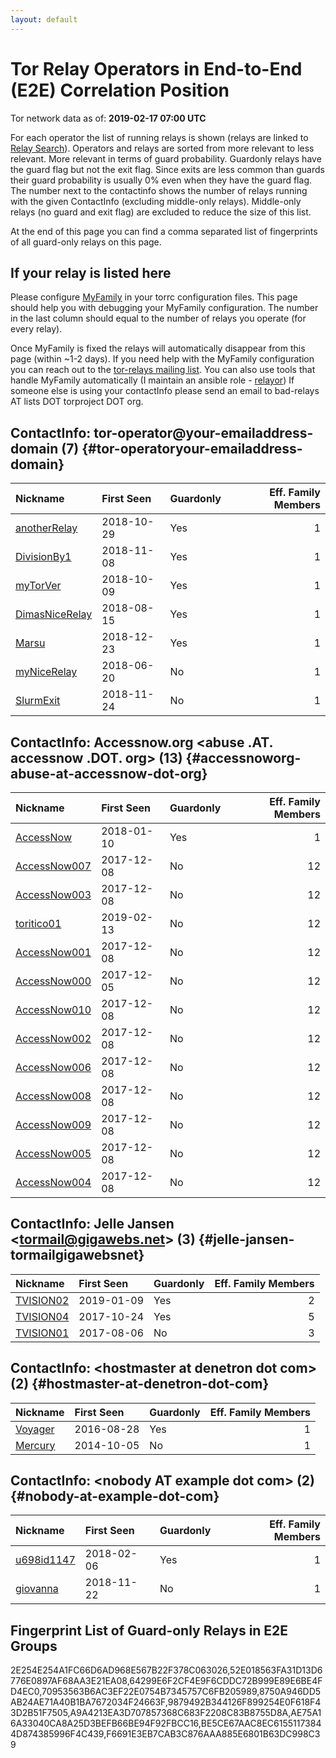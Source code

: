 ```yaml
---
layout: default
---
```



# Tor Relay Operators in End-to-End (E2E) Correlation Position

Tor network data as of: **2019-02-17 07:00 UTC**

For each operator the list of running relays is shown (relays are linked to [Relay Search](https://metrics.torproject.org/rs.html)).
Operators and relays are sorted from more relevant to less relevant. More relevant in terms of guard probability.
Guardonly relays have the guard flag but not the exit flag.
Since exits are less common than guards their guard probability is usually 0% even when they have the guard flag.
The number next to the contactinfo shows the number of relays running with the given ContactInfo (excluding middle-only relays).
Middle-only relays (no guard and exit flag) are excluded to reduce the size of this list.

At the end of this page you can find a comma separated list of fingerprints of all guard-only relays on this page.

## If your relay is listed here
Please configure [MyFamily](https://www.torproject.org/docs/tor-manual.html.en#MyFamily) in your torrc configuration files.
This page should help you with debugging your MyFamily configuration. The number in the last column should equal to the number of
relays you operate (for every relay).

Once MyFamily is fixed the relays will automatically disappear from this page (within ~1-2 days).
If you need help with the MyFamily configuration you can reach out to the
[tor-relays mailing list](https://lists.torproject.org/cgi-bin/mailman/listinfo/tor-relays).
You can also use tools that handle MyFamily automatically (I maintain an ansible role - 
[relayor](https://medium.com/@nusenu/deploying-tor-relays-with-ansible-6612593fa34d))
If someone else is using your contactInfo please send an email to bad-relays AT lists DOT torproject DOT org.


## ContactInfo: tor-operator@your-emailaddress-domain (7) {#tor-operatoryour-emailaddress-domain}

| Nickname                                                                                                  | First Seen   | Guardonly   |   Eff. Family Members |
|:----------------------------------------------------------------------------------------------------------|:-------------|:------------|----------------------:|
| [anotherRelay](https://metrics.torproject.org/rs.html#details/F6691E3EB7CAB3C876AAA885E6801B63DC998C39)   | 2018-10-29   | Yes         |                     1 |
| [DivisionBy1](https://metrics.torproject.org/rs.html#details/9879492B344126F899254E0F618F43D2B51F7505)    | 2018-11-08   | Yes         |                     1 |
| [myTorVer](https://metrics.torproject.org/rs.html#details/70953563B6AC3EF22E0754B7345757C6FB205989)       | 2018-10-09   | Yes         |                     1 |
| [DimasNiceRelay](https://metrics.torproject.org/rs.html#details/BE5CE67AAC8EC61551173844D874385996F4C439) | 2018-08-15   | Yes         |                     1 |
| [Marsu](https://metrics.torproject.org/rs.html#details/8750A946DD5AB24AE71A40B1BA7672034F24663F)          | 2018-12-23   | Yes         |                     1 |
| [myNiceRelay](https://metrics.torproject.org/rs.html#details/9FC15C742C2E95A34F104CB5A0826C6659CFF2B7)    | 2018-06-20   | No          |                     1 |
| [SlurmExit](https://metrics.torproject.org/rs.html#details/C0BFC0A0341BD0293F093DEC6966B99038A31B79)      | 2018-11-24   | No          |                     1 |

## ContactInfo: Accessnow.org &lt;abuse .AT. accessnow .DOT. org&gt; (13) {#accessnoworg-abuse-at-accessnow-dot-org}

| Nickname                                                                                                | First Seen   | Guardonly   |   Eff. Family Members |
|:--------------------------------------------------------------------------------------------------------|:-------------|:------------|----------------------:|
| [AccessNow](https://metrics.torproject.org/rs.html#details/64299E6F2CF4E9F6CDDC72B999E89E6BE4FD4EC0)    | 2018-01-10   | Yes         |                     1 |
| [AccessNow007](https://metrics.torproject.org/rs.html#details/0516085D6CAC40ED4CDCEFDFC5CCF6B00DE61DED) | 2017-12-08   | No          |                    12 |
| [AccessNow003](https://metrics.torproject.org/rs.html#details/2DFDEA5DD415B95594BFB12D59FE841167F94B5F) | 2017-12-08   | No          |                    12 |
| [toritico01](https://metrics.torproject.org/rs.html#details/3A4D13F52A4C9A13AD60D94615D4C0B2F5F69E3C)   | 2019-02-13   | No          |                    12 |
| [AccessNow001](https://metrics.torproject.org/rs.html#details/3C5915348D731505C48112F4F03235FDE7B8C837) | 2017-12-08   | No          |                    12 |
| [AccessNow000](https://metrics.torproject.org/rs.html#details/4273E6D162ED2717A1CF4207A254004CD3F5307B) | 2017-12-05   | No          |                    12 |
| [AccessNow010](https://metrics.torproject.org/rs.html#details/46F90EF3A3628C134DBB4654D0E4FF7EB914B690) | 2017-12-08   | No          |                    12 |
| [AccessNow002](https://metrics.torproject.org/rs.html#details/6290A2D08E5EB89C809223C5C7BF52597690751D) | 2017-12-08   | No          |                    12 |
| [AccessNow006](https://metrics.torproject.org/rs.html#details/65E6EB676633328ADE3BD3168A59134CDDD21E19) | 2017-12-08   | No          |                    12 |
| [AccessNow008](https://metrics.torproject.org/rs.html#details/7E006A46A222CE42F84B4A175698B3B593A7B3B7) | 2017-12-08   | No          |                    12 |
| [AccessNow009](https://metrics.torproject.org/rs.html#details/8D093C9C2B42BC224A5319A660A6CF5EDEFE839F) | 2017-12-08   | No          |                    12 |
| [AccessNow005](https://metrics.torproject.org/rs.html#details/B0DD527BE01842D46030265FBD9928217A709F28) | 2017-12-08   | No          |                    12 |
| [AccessNow004](https://metrics.torproject.org/rs.html#details/D255268BACBB4562554CF20147731BDA0D8C452B) | 2017-12-08   | No          |                    12 |

## ContactInfo: Jelle Jansen &lt;tormail@gigawebs.net&gt; (3) {#jelle-jansen-tormailgigawebsnet}

| Nickname                                                                                             | First Seen   | Guardonly   |   Eff. Family Members |
|:-----------------------------------------------------------------------------------------------------|:-------------|:------------|----------------------:|
| [TVISION02](https://metrics.torproject.org/rs.html#details/52E018563FA31D13D6776E0897AF68AA3E21EA08) | 2019-01-09   | Yes         |                     2 |
| [TVISION04](https://metrics.torproject.org/rs.html#details/2E254E254A1FC66D6AD968E567B22F378C063026) | 2017-10-24   | Yes         |                     5 |
| [TVISION01](https://metrics.torproject.org/rs.html#details/8DAF2CAF4BFB0DD56B51955A17599A9FB0E933D3) | 2017-08-06   | No          |                     3 |

## ContactInfo: &lt;hostmaster at denetron dot com&gt; (2) {#hostmaster-at-denetron-dot-com}

| Nickname                                                                                           | First Seen   | Guardonly   |   Eff. Family Members |
|:---------------------------------------------------------------------------------------------------|:-------------|:------------|----------------------:|
| [Voyager](https://metrics.torproject.org/rs.html#details/AE75A16A33040CA8A25D3BEFB66BE94F92FBCC16) | 2016-08-28   | Yes         |                     1 |
| [Mercury](https://metrics.torproject.org/rs.html#details/484CEAF51A37EC992645FB6257B2EBC4AE20D9B7) | 2014-10-05   | No          |                     1 |

## ContactInfo: &lt;nobody AT example dot com&gt; (2) {#nobody-at-example-dot-com}

| Nickname                                                                                              | First Seen   | Guardonly   |   Eff. Family Members |
|:------------------------------------------------------------------------------------------------------|:-------------|:------------|----------------------:|
| [u698id1147](https://metrics.torproject.org/rs.html#details/A9A4213EA3D707857368C683F2208C83B8755D8A) | 2018-02-06   | Yes         |                     1 |
| [giovanna](https://metrics.torproject.org/rs.html#details/1137AB1F84EC2D52DFB1915717F14FF1A10EB392)   | 2018-11-22   | No          |                     1 |


## Fingerprint List of Guard-only Relays in E2E Groups

2E254E254A1FC66D6AD968E567B22F378C063026,52E018563FA31D13D6776E0897AF68AA3E21EA08,64299E6F2CF4E9F6CDDC72B999E89E6BE4FD4EC0,70953563B6AC3EF22E0754B7345757C6FB205989,8750A946DD5AB24AE71A40B1BA7672034F24663F,9879492B344126F899254E0F618F43D2B51F7505,A9A4213EA3D707857368C683F2208C83B8755D8A,AE75A16A33040CA8A25D3BEFB66BE94F92FBCC16,BE5CE67AAC8EC61551173844D874385996F4C439,F6691E3EB7CAB3C876AAA885E6801B63DC998C39